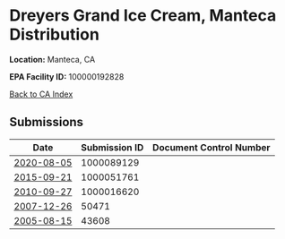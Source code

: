 # Dreyers Grand Ice Cream, Manteca Distribution

**Location:** Manteca, CA

**EPA Facility ID:** 100000192828

[Back to CA Index](../../index.md)

## Submissions

| Date | Submission ID | Document Control Number |
|------|--------------|-------------------------|
| [2020-08-05](submissions/1000089129.md) | 1000089129 |  |
| [2015-09-21](submissions/1000051761.md) | 1000051761 |  |
| [2010-09-27](submissions/1000016620.md) | 1000016620 |  |
| [2007-12-26](submissions/50471.md) | 50471 |  |
| [2005-08-15](submissions/43608.md) | 43608 |  |
